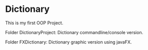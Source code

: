 # Dictionary
This is my first OOP Project.

Folder DictionaryProject: Dictionary commandline/console version.

Folder FXDictionary: Dictionary graphic version using javaFX.

